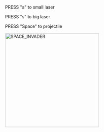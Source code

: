 PRESS "a" to small laser

PRESS "s" to big laser

PRESS "Space" to projectile

<img width="304" alt="SPACE_INVADER" src="https://github.com/guanghui28/Remake_Space_Invader/assets/113615864/f837461b-bd35-4ae9-ac36-510c5680adb8">
